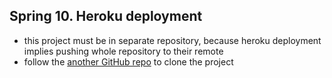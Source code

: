 ## Spring 10. Heroku deployment

- this project must be in separate repository, because heroku deployment implies pushing whole repository to their remote
- follow the [another GitHub repo](https://github.com/alexr007/java-springboot-heroku) to clone the project  

